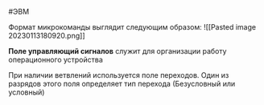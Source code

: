 #ЭВМ 

Формат микрокоманды выглядит следующим образом:
![[Pasted image 20230113180920.png]]

**Поле управляющий сигналов** служит для организации работу операционного устройства

При наличии ветвлений используется поле переходов. Один из разрядов этого поля определяет тип перехода (Безусловный или условный)